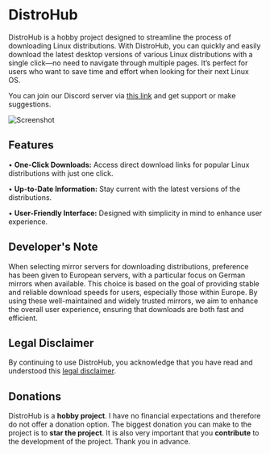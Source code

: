 # DistroHub

DistroHub is a hobby project designed to streamline the process of downloading Linux distributions. With DistroHub, you can quickly and easily download the latest desktop versions of various Linux distributions with a single click—no need to navigate through multiple pages. It’s perfect for users who want to save time and effort when looking for their next Linux OS.

You can join our Discord server via [this link](https://discord.gg/3KXsRkDqtU) and get support or make suggestions.

![Screenshot](https://raw.githubusercontent.com/ufuayk/DistroHub/refs/heads/main/img/screenshot.png)

## Features

• **One-Click Downloads:** Access direct download links for popular Linux distributions with just one click.

• **Up-to-Date Information:** Stay current with the latest versions of the distributions.

• **User-Friendly Interface:** Designed with simplicity in mind to enhance user experience.

## Developer's Note

When selecting mirror servers for downloading distributions, preference has been given to European servers, with a particular focus on German mirrors when available. This choice is based on the goal of providing stable and reliable download speeds for users, especially those within Europe. By using these well-maintained and widely trusted mirrors, we aim to enhance the overall user experience, ensuring that downloads are both fast and efficient.

## Legal Disclaimer

By continuing to use DistroHub, you acknowledge that you have read and understood this [legal disclaimer](https://github.com/DistributionHub/distributionhub.github.io/blob/main/DISCLAIMER).

## Donations

DistroHub is a **hobby project**. I have no financial expectations and therefore do not offer a donation option. The biggest donation you can make to the project is to **star the project**. It is also very important that you **contribute** to the development of the project. Thank you in advance.
